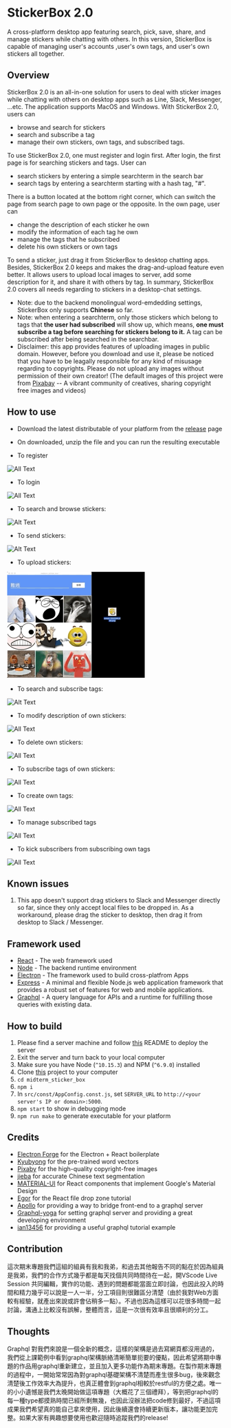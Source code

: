 # StickerBox 2.0
A cross-platform desktop app featuring search, pick, save, share, and manage stickers while chatting with others. In this version, StickerBox is capable of managing user's accounts ,user's own tags, and user's own stickers all together.

## Overview
StickerBox 2.0 is an all-in-one solution for users to deal with sticker images while chatting with others on desktop apps such as Line, Slack, Messenger, ...etc. The application supports MacOS and Windows. 
With StickerBox 2.0, users can 
* browse and search for stickers
* search and subscribe a tag
* manage their own stickers, own tags, and subscribed tags.

To use StickerBox 2.0, one must register and login first. 
After login, the first page is for searching stickers and tags. User can 
* search stickers by entering a simple searchterm in the search bar 
* search tags by entering a searchterm starting with a hash tag, "#". 

There is a button located at the bottom right corner, which can switch the page from search page to own page or the opposite.
In the own page, user can
* change the description of each sticker he own 
* modify the information of each tag he own 
* manage the tags that he subscribed
* delete his own stickers or own tags

To send a sticker, just drag it from StickerBox to desktop chatting apps. Besides, StickerBox 2.0 keeps and makes the drag-and-upload feature even better. It allows users to upload local images to server, add some description for it, and share it with others by tag. In summary, StickerBox 2.0 covers all needs regarding to stickers in a desktop-chat settings.


* Note: due to the backend monolingual word-emdedding settings, StickerBox only supports **Chinese** so far.
* Note: when entering a searchterm, only those stickers which belong to tags that **the user had subscribed** will show up, which means, **one must subscribe a tag before searching for stickers belong to it.** A tag can be subscribed after being searched in the searchbar.
* Disclaimer: this app provides features of uploading images in public domain. However, before you download and use it, please be noticed that you have to be leagally responsible for any kind of misusage regarding to copyrights. Please do not upload any images without permission of their own creator! (The default images of this project were from [Pixabay](https://pixabay.com/) -- A vibrant community of creatives, sharing copyright free images and videos)

## How to use

* Download the latest distributable of your platform from the [release]() page

* On downloaded, unzip the file and you can run the resulting executable

* To register 

![All Text]()

* To login

![All Text]()

* To search and browse stickers:

![Alt Text](src/demo/browse.gif)

* To send stickers:

![Alt Text](src/demo/send.gif)

* To upload stickers:

![Alt Text](src/demo/upload.gif)

* To search and subscribe tags:

![Alt Text]()

* To modify description of own stickers:

![All Text]()

* To delete own stickers:

![All Text]()

* To subscribe tags of own stickers:

![All Text]()

* To create own tags:

![All Text]()

* To manage subscribed tags

![All Text]()

* To kick subscribers from subscribing own tags

![All Text]()


## Known issues
1. This app doesn't support drag stickers to Slack and Messenger directly so far, since they only accept local files to be dropped in. As a workaround, please drag the sticker to desktop, then drag it from desktop to Slack / Messenger.

## Framework used
* [React](https://reactjs.org/) - The web framework used
* [Node](https://nodejs.org/) - The backend runtime environment
* [Electron](https://electronjs.org/) - The framework used to build cross-platfrom Apps
* [Express](https://expressjs.com) - A minimal and flexible Node.js web application framework that provides a robust set of features for web and mobile applications.
* [Graphql](https://graphql.org) - A query language for APIs and a runtime for fulfilling those queries with  existing data.

## How to build
1. Please find a server machine and follow [this]() README to deploy the server
2. Exit the server and turn back to your local computer
3. Make sure you have Node (`^10.15.3`) and NPM (`^6.9.0`) installed
4. Clone [this]() project to your computer
5. `cd midterm_sticker_box`
6. `npm i`
7. In `src/const/AppConfig.const.js`, set `SERVER_URL` to `http://<your server's IP or domain>:5000`.
8. `npm start` to show in debugging mode
9. `npm run make` to generate executable for your platform

## Credits
* [Electron Forge](https://electronforge.io) for the Electron + React boilerplate
* [Kyubyong](https://github.com/Kyubyong/wordvectors) for the pre-trained word vectors
* [Pixaby](https://pixabay.com) for the high-quality copyright-free images
* [jieba](https://www.npmjs.com/package/nodejieba) for accurate Chinese text segmentation
* [MATERIAL-UI](https://material-ui.com) for React components that implement Google's Material Design
* [Egor](https://medium.com/@650egor/simple-drag-and-drop-file-upload-in-react-2cb409d88929) for the React file drop zone tutorial
* [Apollo](https://www.apollographql.com) for providing a way to bridge front-end to a graphql server
* [Graphql-yoga](https://github.com/prisma/graphql-yoga) for setting graphql server and providing a great developing environment
* [ian13456](https://github.com/ian13456/modern-graphql-tutorial) for providing a useful graphql tutorial example

## Contribution
這次期末專題我們這組的組員有我和我弟，和過去其他報告不同的點在於因為組員是我弟，我們的合作方式幾乎都是每天找個共同時間待在一起，開VScode Live Session 共同編輯，實作的功能、遇到的問題都能當面立即討論，也因此投入的時間和精力幾乎可以說是一人一半，分工項目則很難區分清楚（由於我對Web方面較有經驗，就產出來說或許會佔稍多一點）。不過也因為這樣可以花很多時間一起討論，溝通上比較沒有誤解，整體而言，這是一次很有效率且很順利的分工。

## Thoughts
Graphql 對我們來說是一個全新的概念，這樣的架構是過去寫網頁都沒用過的，我們從上課範例中看到graphql架構脈絡清晰簡單扼要的優點，因此希望將期中專題的作品用graphql重新建立，並且加入更多功能作為期末專題。在製作期末專題的過程中，一開始常常因為對graphql基礎架構不清楚而產生很多bug，後來觀念清楚後工作效率大為提升，也真正體會到graphql相較於restful的方便之處。唯一的小小遺憾是我們太晚開始做這項專題（大概花了三個禮拜），等到把graphql的每一種type都摸熟時間已經所剩無幾，也因此沒辦法把code修到最好，不過這項成果我們希望真的能自己拿來使用，因此後續還會持續更新版本，讓功能更加完整。如果大家有興趣想要使用也歡迎隨時追蹤我們的release!